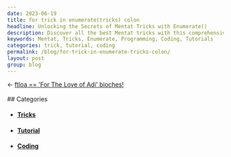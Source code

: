 ```yaml
---
date: 2023-06-19
title: for trick in enumerate(tricks) colon
headline: Unlocking the Secrets of Mentat Tricks with Enumerate()
description: Discover all the best Mentat tricks with this comprehensive list of tips and tricks. Learn how to use the enumerate() function and become a Mentat master on June 19th, 2023.
keywords: Mentat, Tricks, Enumerate, Programming, Coding, Tutorials
categories: trick, tutorial, coding
permalink: /blog/for-trick-in-enumerate-tricks-colon/
layout: post
group: blog
---
```


























<div class="arrow-links"><div class="post-nav-prev"><span class="arrow">&larr;&nbsp;</span><a href="/blog/ftloa-for-the-love-of-adi-bioches/">ftloa == 'For The Love of Adi' bioches!</a></div> &nbsp; <div class="post-nav-next"><a href=""></a></div></div>
## Categories

<ul>
<li><h4><a href='/trick/'>Tricks</a></h4></li>
<li><h4><a href='/tutorial/'>Tutorial</a></h4></li>
<li><h4><a href='/coding/'>Coding</a></h4></li></ul>